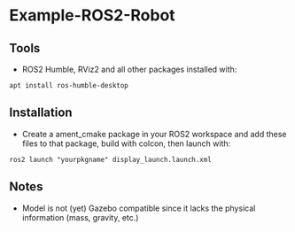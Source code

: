 # Example-ROS2-Robot
## Tools
- ROS2 Humble, RViz2 and all other packages installed with:
```console
apt install ros-humble-desktop
```

## Installation
- Create a ament_cmake package in your ROS2 workspace and add these files to that package, build with colcon, then launch with:
```console
ros2 launch "yourpkgname" display_launch.launch.xml
```

## Notes
- Model is not (yet) Gazebo compatible since it lacks the physical information (mass, gravity, etc.)

